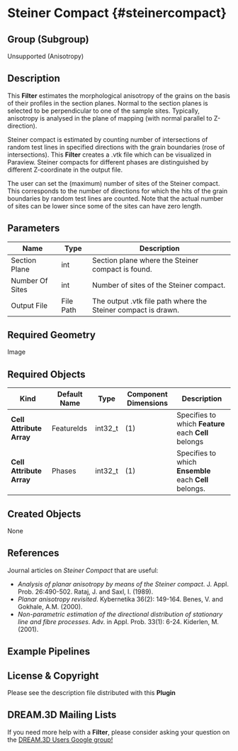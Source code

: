 Steiner Compact {#steinercompact}
======

## Group (Subgroup) ##

Unsupported (Anisotropy)

## Description ##

This **Filter** estimates the morphological anisotropy of the grains on the basis of their profiles in the section planes. Normal to the section planes is selected to be perpendicular to one of the sample sites. Typically, anisotropy is analysed in the plane of mapping (with normal parallel to Z-direction). 

Steiner compact is estimated by counting number of intersections of random test lines in specified directions with the grain boundaries (rose of intersections). This **Filter** creates a .vtk file which can be visualized in Paraview. Steiner compacts for different phases are distinguished by different Z-coordinate in the output file.

The user can set the (maximum) number of sites of the Steiner compact. This corresponds to the number of directions for which the hits of the grain boundaries by random test lines are counted. Note that the actual number of sites can be lower since some of the sites can have zero length.


## Parameters ##

| Name | Type | Description |
|------|------| ----------- |
| Section Plane | int | Section plane where the Steiner compact is found. |
| Number Of Sites | int | Number of sites of the Steiner compact. |
| Output File | File Path | The output .vtk file path where the Steiner compact is drawn. |

## Required Geometry ##

Image 

## Required Objects ##

| Kind | Default Name | Type | Component Dimensions | Description |
|------|--------------|------|----------------------|-------------|
| **Cell Attribute Array** | FeatureIds | int32_t | (1) | Specifies to which **Feature** each **Cell** belongs |
| **Cell Attribute Array** | Phases | int32_t | (1) | Specifies to which **Ensemble** each **Cell** belongs. |

## Created Objects ##

None

## References ##

Journal articles on _Steiner Compact_ that are useful:

+ _Analysis of planar anisotropy by means of the Steiner compact_. J. Appl. Prob. 26:490-502. Rataj, J. and Saxl, I. (1989).
+ _Planar anisotropy revisited_. Kybernetika 36(2): 149-164. Benes, V. and Gokhale, A.M. (2000). 
+ _Non-parametric estimation of the directional distribution of stationary line and fibre processes_. Adv. in Appl. Prob. 33(1): 6-24. Kiderlen, M. (2001).

## Example Pipelines ##



## License & Copyright ##

Please see the description file distributed with this **Plugin**

## DREAM.3D Mailing Lists ##

If you need more help with a **Filter**, please consider asking your question on the [DREAM.3D Users Google group!](https://groups.google.com/forum/?hl=en#!forum/dream3d-users)


